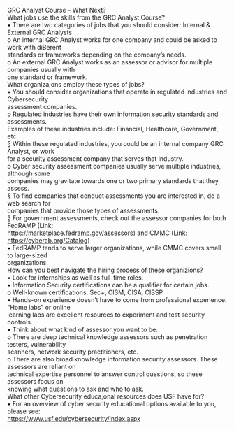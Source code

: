 GRC Analyst Course – What Next?  
What jobs use the skills from the GRC Analyst Course?  
• There are two categories of jobs that you should consider: Internal & External GRC Analysts  
o An internal GRC Analyst works for one company and could be asked to work with diBerent  
standards or frameworks depending on the company’s needs.  
o An external GRC Analyst works as an assessor or advisor for multiple companies usually with  
one standard or framework.  
What organiza;ons employ these types of jobs?  
• You should consider organizations that operate in regulated industries and Cybersecurity  
assessment companies.  
o Regulated industries have their own information security standards and assessments.  
Examples of these industries include: Financial, Healthcare, Government, etc.  
§ Within these regulated industries, you could be an internal company GRC Analyst, or work  
for a security assessment company that serves that industry.  
o Cyber security assessment companies usually serve multiple industries, although some  
companies may gravitate towards one or two primary standards that they assess.  
§ To find companies that conduct assessments you are interested in, do a web search for  
companies that provide those types of assessments.  
§ For government assessments, check out the assessor companies for both FedRAMP (Link:  
https://marketplace.fedramp.gov/assessors) and CMMC (Link: https://cyberab.org/Catalog)  
• FedRAMP tends to serve larger organizations, while CMMC covers small to large-sized  
organizations.  
How can you best navigate the hiring process of these organizions?  
• Look for internships as well as full-time roles.  
• Information Security certifications can be a qualifier for certain jobs.  
o Well-known certifications: Sec+, CISM, CISA, CISSP  
• Hands-on experience doesn’t have to come from professional experience. “Home labs” or online  
learning labs are excellent resources to experiment and test security controls.  
• Think about what kind of assessor you want to be:  
o There are deep technical knowledge assessors such as penetration testers, vulnerability  
scanners, network security practitioners, etc.  
o There are also broad knowledge information security assessors. These assessors are reliant on  
technical expertise personnel to answer control questions, so these assessors focus on  
knowing what questions to ask and who to ask.  
What other Cybersecurity educa;onal resources does USF have for?  
• For an overview of cyber security educational options available to you, please see:  
https://www.usf.edu/cybersecurity/index.aspx

